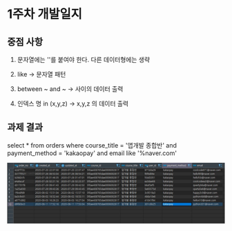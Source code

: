 # 1주차 개발일지   

중점 사항
------------ 
1. 문자열에는 ''를 붙여야 한다. 다른 데이터형에는 생략   

3. like -> 문자열 패턴   

5. between ~ and ~ -> 사이의 데이터 출력   

7. 인덱스 명 in (x,y,z) -> x,y,z 의 데이터 출력   


과제 결과
------------
select * from orders where course_title = '앱개발 종합반' and payment_method = 'kakaopay' and email like '%naver.com'



<img src="https://github.com/wntjs2536/Sparta_Esay_SQL/blob/main/img/1%EC%A3%BC%EC%B0%A8%20%EA%B3%BC%EC%A0%9C.jpg?raw=true"/>
